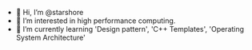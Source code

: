 - 👋 Hi, I’m @starshore
- 👀 I’m interested in high performance computing.
- 🌱 I’m currently learning 'Design pattern', 'C++ Templates', 'Operating System Architecture'

<!---
starshore/starshore is a ✨ special ✨ repository because its `README.md` (this file) appears on your GitHub profile.
You can click the Preview link to take a look at your changes.
--->
